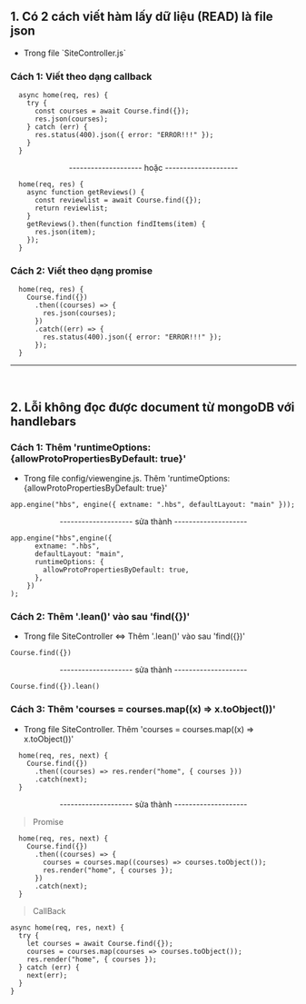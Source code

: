## 1. Có 2 cách viết hàm lấy dữ liệu (READ) là file json

- <p>Trong file `SiteController.js`</p>

### Cách 1: Viết theo dạng callback

```
  async home(req, res) {
    try {
      const courses = await Course.find({});
      res.json(courses);
    } catch (err) {
      res.status(400).json({ error: "ERROR!!!" });
    }
  }
```

<p align="center">-------------------- hoặc --------------------</p>

```
  home(req, res) {
    async function getReviews() {
      const reviewlist = await Course.find({});
      return reviewlist;
    }
    getReviews().then(function findItems(item) {
      res.json(item);
    });
  }

```

### Cách 2: Viết theo dạng promise

```
  home(req, res) {
    Course.find({})
      .then((courses) => {
        res.json(courses);
      })
      .catch((err) => {
        res.status(400).json({ error: "ERROR!!!" });
      });
  }
```

---

</br>

## 2. Lỗi không đọc được document từ mongoDB với handlebars

### Cách 1: Thêm 'runtimeOptions: {allowProtoPropertiesByDefault: true}'

- <p>Trong file config/viewengine.js. Thêm 'runtimeOptions: {allowProtoPropertiesByDefault: true}'</p>

```
app.engine("hbs", engine({ extname: ".hbs", defaultLayout: "main" }));
```

<p align="center">-------------------- sửa thành --------------------</p>

```
app.engine("hbs",engine({
      extname: ".hbs",
      defaultLayout: "main",
      runtimeOptions: {
        allowProtoPropertiesByDefault: true,
      },
    })
);
```

### Cách 2: Thêm '.lean()' vào sau 'find({})'

- <p>Trong file SiteController <=> Thêm '.lean()' vào sau 'find({})' </p>

```
Course.find({})
```

<p align="center">-------------------- sửa thành --------------------</p>

```
Course.find({}).lean()
```

### Cách 3: Thêm 'courses = courses.map((x) => x.toObject())'

- <p>Trong file SiteController. Thêm 'courses = courses.map((x) => x.toObject())' </p>

```
  home(req, res, next) {
    Course.find({})
      .then((courses) => res.render("home", { courses }))
      .catch(next);
  }
```

<p align="center">-------------------- sửa thành --------------------</p>

> Promise

```
  home(req, res, next) {
    Course.find({})
      .then((courses) => {
        courses = courses.map((courses) => courses.toObject());
        res.render("home", { courses });
      })
      .catch(next);
  }
```

> CallBack

```
async home(req, res, next) {
  try {
    let courses = await Course.find({});
    courses = courses.map(courses => courses.toObject());
    res.render("home", { courses });
  } catch (err) {
    next(err);
  }
}

```
